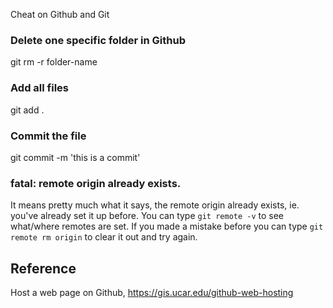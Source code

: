 Cheat on Github and Git

### Delete one specific folder in Github
git rm -r folder-name


### Add all files
git add .

### Commit the file
git commit -m 'this is a commit'


### fatal: remote origin already exists.
It means pretty much what it says, the remote origin already exists, ie. you've already set it up before. You can type `git remote -v` to see what/where remotes are set. If you made a mistake before you can type `git remote rm origin` to clear it out and try again.



## Reference
Host a web page on Github, https://gis.ucar.edu/github-web-hosting

